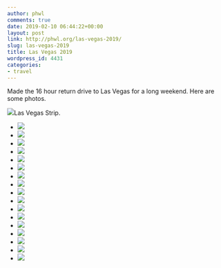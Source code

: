 ```yaml
---
author: phwl
comments: true
date: 2019-02-10 06:44:22+00:00
layout: post
link: http://phwl.org/las-vegas-2019/
slug: las-vegas-2019
title: Las Vegas 2019
wordpress_id: 4431
categories:
- travel
---
```





Made the 16 hour return drive to Las Vegas for a long weekend. Here are some photos.





[![](http://phwl.org/wp-content/uploads/2019/02/DSCF5958-1024x682.jpg)](http://phwl.org/wp-content/uploads/2019/02/DSCF5958.jpg)Las Vegas Strip.  
  




<!-- more -->





  * [![](http://phwl.org/wp-content/uploads/2019/02/IMG_3014-1024x768.jpg)](http://phwl.org/wp-content/uploads/2019/02/IMG_3014-1024x768.jpg)
  * [![](http://phwl.org/wp-content/uploads/2019/02/IMG_3002-1024x768.jpg)](http://phwl.org/wp-content/uploads/2019/02/IMG_3002-1024x768.jpg)
  * [![](http://phwl.org/wp-content/uploads/2019/02/IMG_2918-1024x768.jpg)](http://phwl.org/wp-content/uploads/2019/02/IMG_2918-1024x768.jpg)
  * [![](http://phwl.org/wp-content/uploads/2019/02/IMG_2912-1024x768.jpg)](http://phwl.org/wp-content/uploads/2019/02/IMG_2912-1024x768.jpg)
  * [![](http://phwl.org/wp-content/uploads/2019/02/IMG_0150-1024x768.jpg)](http://phwl.org/wp-content/uploads/2019/02/IMG_0150-1024x768.jpg)
  * [![](http://phwl.org/wp-content/uploads/2019/02/IMG_0134-1024x768.jpg)](http://phwl.org/wp-content/uploads/2019/02/IMG_0134-1024x768.jpg)
  * [![](http://phwl.org/wp-content/uploads/2019/02/IMG_3047-1024x768.jpg)](http://phwl.org/wp-content/uploads/2019/02/IMG_3047-1024x768.jpg)
  * [![](http://phwl.org/wp-content/uploads/2019/02/IMG_3041-1024x768.jpg)](http://phwl.org/wp-content/uploads/2019/02/IMG_3041-1024x768.jpg)
  * [![](http://phwl.org/wp-content/uploads/2019/02/IMG_3062-1024x1024.jpg)](http://phwl.org/wp-content/uploads/2019/02/IMG_3062-1024x1024.jpg)
  * [![](http://phwl.org/wp-content/uploads/2019/02/IMG_3032-1024x682.jpg)](http://phwl.org/wp-content/uploads/2019/02/IMG_3032-1024x682.jpg)
  * [![](http://phwl.org/wp-content/uploads/2019/02/DSCF5960-1024x682.jpg)](http://phwl.org/wp-content/uploads/2019/02/DSCF5960-1024x682.jpg)
  * [![](http://phwl.org/wp-content/uploads/2019/02/DSCF5958-1024x682.jpg)](http://phwl.org/wp-content/uploads/2019/02/DSCF5958-1024x682.jpg)
  * [![](http://phwl.org/wp-content/uploads/2019/02/DSCF5956-1024x682.jpg)](http://phwl.org/wp-content/uploads/2019/02/DSCF5956-1024x682.jpg)
  * [![](http://phwl.org/wp-content/uploads/2019/02/DSCF5941-1024x682.jpg)](http://phwl.org/wp-content/uploads/2019/02/DSCF5941-1024x682.jpg)
  * [![](http://phwl.org/wp-content/uploads/2019/02/IMG_0110-1024x768.jpg)](http://phwl.org/wp-content/uploads/2019/02/IMG_0110-1024x768.jpg)
  * [![](http://phwl.org/wp-content/uploads/2019/02/IMG_3071-1024x853.jpg)](http://phwl.org/wp-content/uploads/2019/02/IMG_3071-1024x853.jpg)
  * [![](http://phwl.org/wp-content/uploads/2019/02/DSCF5914-1024x682.jpg)](http://phwl.org/wp-content/uploads/2019/02/DSCF5914-1024x682.jpg)


